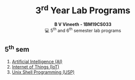 <div align="center">
  <h1> 3<sup>rd</sup> Year Lab Programs </h1>
  <strong>B V Vineeth - 1BM19CS033</strong><br>
  💻 5<sup>th</sup> and 6<sup>th</sup> semester lab programs
</div>

## 5<sup>th</sup> sem

<div>
  <ol>
    <li><a href="https://github.com/vinsdragonis/3rd-year-labs/tree/gh-pages/AI/index.md">Artificial Intelligence (AI)</a></li>
    <li><a href="https://github.com/vineethbv/3rd-year-labs/tree/main/IoT">Internet of Things (IoT)</a></li>
    <li><a href="https://github.com/vineethbv/3rd-year-labs/tree/main/USP">Unix Shell Programming (USP)</a></li>
  </ol>
</div>
